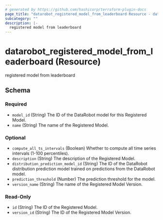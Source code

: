 ```yaml
---
# generated by https://github.com/hashicorp/terraform-plugin-docs
page_title: "datarobot_registered_model_from_leaderboard Resource - datarobot"
subcategory: ""
description: |-
  registered model from leaderboard
---
```


# datarobot_registered_model_from_leaderboard (Resource)

registered model from leaderboard



<!-- schema generated by tfplugindocs -->
## Schema

### Required

- `model_id` (String) The ID of the DataRobot model for this Registered Model.
- `name` (String) The name of the Registered Model.

### Optional

- `compute_all_ts_intervals` (Boolean) Whether to compute all time series intervals (1-100 percentiles).
- `description` (String) The description of the Registered Model.
- `distribution_prediction_model_id` (String) The ID of the DataRobot distribution prediction model trained on predictions from the DataRobot model.
- `prediction_threshold` (Number) The prediction threshold for the model.
- `version_name` (String) The name of the Registered Model Version.

### Read-Only

- `id` (String) The ID of the Registered Model.
- `version_id` (String) The ID of the Registered Model Version.
